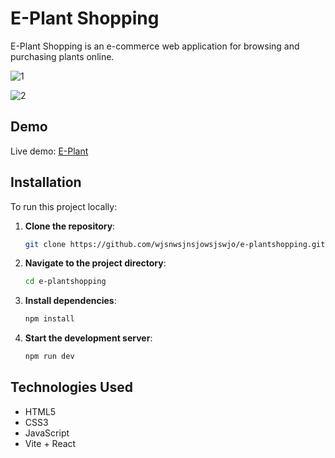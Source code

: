 # E-Plant Shopping

E-Plant Shopping is an e-commerce web application for browsing and purchasing plants online.

![1](https://github.com/user-attachments/assets/1a457ab6-cca3-4edb-828b-690e7086fe99)

![2](https://github.com/user-attachments/assets/d2455a04-4fe2-458b-853d-c9d2051537c2)

## Demo

Live demo: [E-Plant](https://milantony05.github.io/e-plantShopping/)

## Installation

To run this project locally:

1. **Clone the repository**:
   ```bash
   git clone https://github.com/wjsnwsjnsjowsjswjo/e-plantshopping.git
   ```
2. **Navigate to the project directory**:
   ```bash
   cd e-plantshopping
   ```
3. **Install dependencies**:
   ```bash
   npm install
   ```
4. **Start the development server**:
   ```bash
   npm run dev
   ```

## Technologies Used

- HTML5
- CSS3
- JavaScript
- Vite + React

